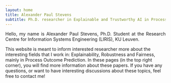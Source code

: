 ```yaml
---
layout: home
title: Alexander Paul Stevens
subtitle: Ph.D. researcher in Explainable and Trustworthy AI in Process Outcome Prediction
---
```


<p align="justify">
Hello, my name is Alexander Paul Stevens, Ph.D. Student at the Research Centre for Information Systems Engineering (LIRIS), KU Leuven.

This website is meant to inform interested researcher more about the interesting fields that I work in: Explainability, Robustness and Fairness, mainly in Process Outcome Prediction. In these pages (in the top right corner), you will find more information about these papers. If you have any questions, or want to have interesting discussions about these topics, feel free to contact me!
